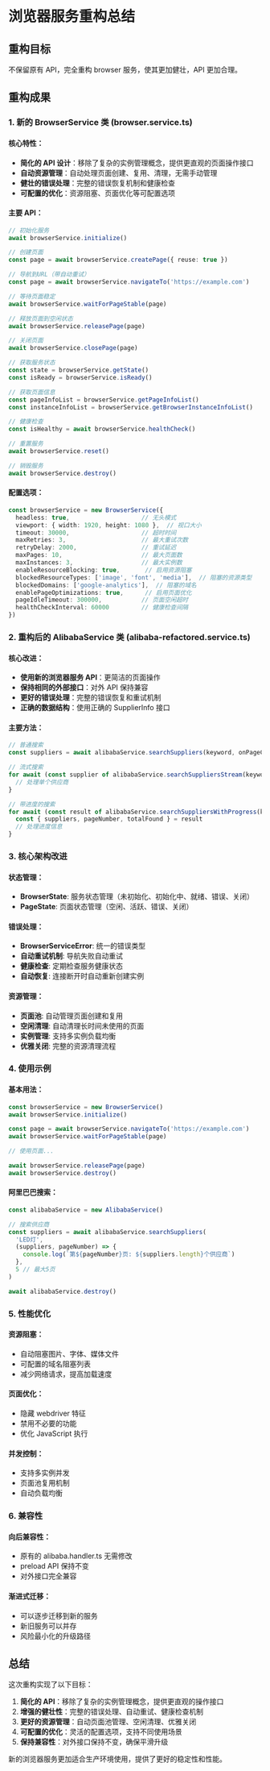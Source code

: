 # 浏览器服务重构总结

## 重构目标
不保留原有 API，完全重构 browser 服务，使其更加健壮，API 更加合理。

## 重构成果

### 1. 新的 BrowserService 类 (browser.service.ts)

#### 核心特性：
- **简化的 API 设计**：移除了复杂的实例管理概念，提供更直观的页面操作接口
- **自动资源管理**：自动处理页面创建、复用、清理，无需手动管理
- **健壮的错误处理**：完整的错误恢复机制和健康检查
- **可配置的优化**：资源阻塞、页面优化等可配置选项

#### 主要 API：
```typescript
// 初始化服务
await browserService.initialize()

// 创建页面
const page = await browserService.createPage({ reuse: true })

// 导航到URL（带自动重试）
const page = await browserService.navigateTo('https://example.com')

// 等待页面稳定
await browserService.waitForPageStable(page)

// 释放页面到空闲状态
await browserService.releasePage(page)

// 关闭页面
await browserService.closePage(page)

// 获取服务状态
const state = browserService.getState()
const isReady = browserService.isReady()

// 获取页面信息
const pageInfoList = browserService.getPageInfoList()
const instanceInfoList = browserService.getBrowserInstanceInfoList()

// 健康检查
const isHealthy = await browserService.healthCheck()

// 重置服务
await browserService.reset()

// 销毁服务
await browserService.destroy()
```

#### 配置选项：
```typescript
const browserService = new BrowserService({
  headless: true,                    // 无头模式
  viewport: { width: 1920, height: 1080 },  // 视口大小
  timeout: 30000,                    // 超时时间
  maxRetries: 3,                     // 最大重试次数
  retryDelay: 2000,                  // 重试延迟
  maxPages: 10,                      // 最大页面数
  maxInstances: 3,                   // 最大实例数
  enableResourceBlocking: true,       // 启用资源阻塞
  blockedResourceTypes: ['image', 'font', 'media'],  // 阻塞的资源类型
  blockedDomains: ['google-analytics'],  // 阻塞的域名
  enablePageOptimizations: true,      // 启用页面优化
  pageIdleTimeout: 300000,           // 页面空闲超时
  healthCheckInterval: 60000         // 健康检查间隔
})
```

### 2. 重构后的 AlibabaService 类 (alibaba-refactored.service.ts)

#### 核心改进：
- **使用新的浏览器服务 API**：更简洁的页面操作
- **保持相同的外部接口**：对外 API 保持兼容
- **更好的错误处理**：完整的错误恢复和重试机制
- **正确的数据结构**：使用正确的 SupplierInfo 接口

#### 主要方法：
```typescript
// 普通搜索
const suppliers = await alibabaService.searchSuppliers(keyword, onPageComplete, maxPages)

// 流式搜索
for await (const supplier of alibabaService.searchSuppliersStream(keyword, maxPages)) {
  // 处理单个供应商
}

// 带进度的搜索
for await (const result of alibabaService.searchSuppliersWithProgress(keyword, options)) {
  const { suppliers, pageNumber, totalFound } = result
  // 处理进度信息
}
```

### 3. 核心架构改进

#### 状态管理：
- **BrowserState**: 服务状态管理（未初始化、初始化中、就绪、错误、关闭）
- **PageState**: 页面状态管理（空闲、活跃、错误、关闭）

#### 错误处理：
- **BrowserServiceError**: 统一的错误类型
- **自动重试机制**: 导航失败自动重试
- **健康检查**: 定期检查服务健康状态
- **自动恢复**: 连接断开时自动重新创建实例

#### 资源管理：
- **页面池**: 自动管理页面创建和复用
- **空闲清理**: 自动清理长时间未使用的页面
- **实例管理**: 支持多实例负载均衡
- **优雅关闭**: 完整的资源清理流程

### 4. 使用示例

#### 基本用法：
```typescript
const browserService = new BrowserService()
await browserService.initialize()

const page = await browserService.navigateTo('https://example.com')
await browserService.waitForPageStable(page)

// 使用页面...

await browserService.releasePage(page)
await browserService.destroy()
```

#### 阿里巴巴搜索：
```typescript
const alibabaService = new AlibabaService()

// 搜索供应商
const suppliers = await alibabaService.searchSuppliers(
  'LED灯',
  (suppliers, pageNumber) => {
    console.log(`第${pageNumber}页: ${suppliers.length}个供应商`)
  },
  5 // 最大5页
)

await alibabaService.destroy()
```

### 5. 性能优化

#### 资源阻塞：
- 自动阻塞图片、字体、媒体文件
- 可配置的域名阻塞列表
- 减少网络请求，提高加载速度

#### 页面优化：
- 隐藏 webdriver 特征
- 禁用不必要的功能
- 优化 JavaScript 执行

#### 并发控制：
- 支持多实例并发
- 页面池复用机制
- 自动负载均衡

### 6. 兼容性

#### 向后兼容性：
- 原有的 alibaba.handler.ts 无需修改
- preload API 保持不变
- 对外接口完全兼容

#### 渐进式迁移：
- 可以逐步迁移到新的服务
- 新旧服务可以并存
- 风险最小化的升级路径

## 总结

这次重构实现了以下目标：

1. **简化的 API**：移除了复杂的实例管理概念，提供更直观的操作接口
2. **增强的健壮性**：完整的错误处理、自动重试、健康检查机制
3. **更好的资源管理**：自动页面池管理、空闲清理、优雅关闭
4. **可配置的优化**：灵活的配置选项，支持不同使用场景
5. **保持兼容性**：对外接口保持不变，确保平滑升级

新的浏览器服务更加适合生产环境使用，提供了更好的稳定性和性能。
